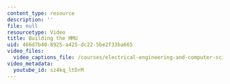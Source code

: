 ```yaml
---
content_type: resource
description: ''
file: null
resourcetype: Video
title: Building the MMU
uid: 466d7b40-8925-a425-dc22-5be2f33ba665
video_files:
  video_captions_file: /courses/electrical-engineering-and-computer-science/6-004-computation-structures-spring-2017/c16/c16s2/c16s2v4/building-the-mmu-10-16-/sz4kq_ltDrM.vtt
video_metadata:
  youtube_id: sz4kq_ltDrM
---
```


